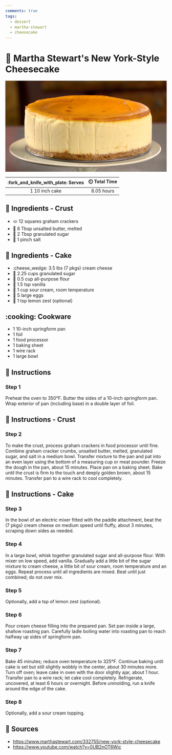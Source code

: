 ```yaml
---
comments: true
tags:
  - dessert
  - martha-stewart
  - cheesecake
---
```

# :cake: Martha Stewart's New York-Style Cheesecake

![Martha Stewarts New York-Style Cheesecake](../assets/images/martha-stewarts-new-york-style-cheesecake.jpg)

| :fork_and_knife_with_plate: Serves | :timer_clock: Total Time |
|:----------------------------------:|:-----------------------: |
| 1 10 inch cake | 8.05 hours |

## :salt: Ingredients - Crust

- :flatbread: 12 squares graham crackers
- :butter: 6 Tbsp unsalted butter, melted
- :candy: 2 Tbsp granulated sugar
- :salt: 1 pinch salt

## :salt: Ingredients - Cake

- :cheese_wedge: 3.5 lbs (7 pkgs) cream cheese
- :candy: 2.25 cups granulated sugar
- :ear_of_rice: 0.5 cup all-purpose flour
- :icecream: 1.5 tsp vanilla
- :rice: 1 cup sour cream, room temperature
- :egg: 5 large eggs
- :lemon: 1 tsp lemon zest (optional)

## :cooking: Cookware

- 1 10-inch springform pan
- 1 foil
- 1 food processor
- 1 baking sheet
- 1 wire rack
- 1 large bowl

## :pencil: Instructions

### Step 1

Preheat the oven to 350°F. Butter the sides of a 10-inch springform pan. Wrap exterior of pan (including base) in a
double layer of foil.

## :pencil: Instructions - Crust

### Step 2

To make the crust, process graham crackers in food processor until fine. Combine graham cracker crumbs, unsalted butter,
melted, granulated sugar, and salt in a medium bowl. Transfer mixture to the pan and pat into an even layer using the
bottom of a measuring cup or meat pounder. Freeze the dough in the pan, about 15 minutes. Place pan on a baking sheet.
Bake until the crust is firm to the touch and deeply golden brown, about 15 minutes. Transfer pan to a wire rack to cool
completely.

## :pencil: Instructions - Cake

### Step 3

In the bowl of an electric mixer fitted with the paddle attachment, beat the (7 pkgs) cream cheese on medium speed until
fluffy, about 3 minutes, scraping down sides as needed.

### Step 4

In a large bowl, whisk together granulated sugar and all-purpose flour. With mixer on low speed, add vanilla. Gradually
add a little bit of the sugar mixture to cream cheese, a little bit of sour cream, room temperature and an eggs. Repeat
process until all ingredients are mixed. Beat until just combined; do not over mix.

### Step 5

Optionally, add a tsp of lemon zest (optional).

### Step 6

Pour cream cheese filling into the prepared pan. Set pan inside a large, shallow roasting pan. Carefully ladle boiling
water into roasting pan to reach halfway up sides of springform pan.

### Step 7

Bake 45 minutes; reduce oven temperature to 325°F. Continue baking until cake is set but still slightly wobbly in the
center, about 30 minutes more. Turn off oven; leave cake in oven with the door slightly ajar, about 1 hour. Transfer pan
to a wire rack; let cake cool completely. Refrigerate, uncovered, at least 6 hours or overnight. Before unmolding, run a
knife around the edge of the cake.

### Step 8

Optionally, add a sour cream topping.

## :link: Sources

- <https://www.marthastewart.com/332755/new-york-style-cheesecake>
- <https://www.youtube.com/watch?v=0UB2nOT6Wic>
